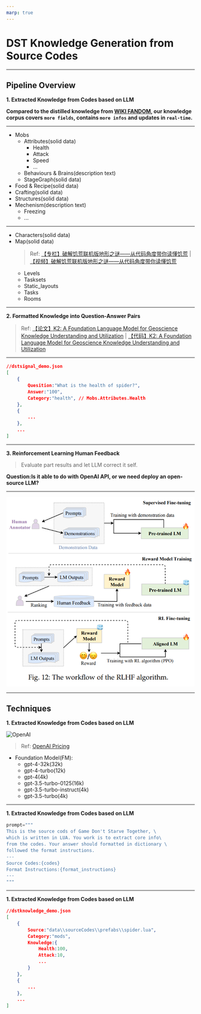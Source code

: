 ```yaml
---
marp: true
---
```


# DST Knowledge Generation from Source Codes

---

## Pipeline Overview

**1. Extracted Knowledge from Codes based on LLM**

**Compared to the distilled knowledge from [WIKI FANDOM](https://dontstarve.fandom.com/wiki/Don%27t_Starve_Together), our knowledge corpus covers `more fields`, contains `more infos` and updates in `real-time`.**

---

- Mobs
    - Attributes(solid data)
        - Health
        - Attack
        - Speed
        - ...
    - Behaviours & Brains(description text)
    - StageGraph(solid data)
- Food & Recipe(solid data)
- Crafting(solid data)
- Structures(solid data)
- Mechenism(description text)
    - Freezing
    - ...

---

- Characters(solid data)
- Map(solid data)
    > Ref: [【专栏】破解饥荒联机版地形之谜——从代码角度带你读懂饥荒](https://www.bilibili.com/read/cv25349359/) | [【视频】破解饥荒联机版地形之谜——从代码角度带你读懂饥荒](https://www.bilibili.com/video/BV1QV411V7bN)
    - Levels
    - Tasksets
    - Static_layouts
    - Tasks
    - Rooms

---

**2. Formatted Knowledge into Question-Answer Pairs**
> Ref: [【论文】K2: A Foundation Language Model for Geoscience Knowledge Understanding and Utilization](https://arxiv.org/abs/2306.05064) | [【代码】K2: A Foundation Language Model for Geoscience Knowledge Understanding and Utilization](https://github.com/davendw49/k2)

---

```json
//dstsignal_demo.json
[
    {
        Quesition:"What is the health of spider?",
        Answer:"100",
        Category:"health", // Mobs.Attributes.Health
    },
    {   
        ...
    },
    ...
]
```

---

**3. Reinforcement Learning Human Feedback**
> Evaluate part results and let LLM correct it self.

**Question:Is it able to do with OpenAI API, or we need deploy an open-source LLM?**

---

![LLM_Survey_RLHF](./assets/LLM_Survey_RLHF.png)

---

## Techniques

**1. Extracted Knowledge from Codes based on LLM**

![OpenAI](https://img.shields.io/badge/-openai-black?style=flat-square&logo=openai&logoColor=white)
> Ref: [OpenAI Pricing](https://openai.com/pricing)

- Foundation Model(FM):  
  - gpt-4-32k(32k)
  - gpt-4-turbo(12k)
  - gpt-4(4k)
  - gpt-3.5-turbo-0125(16k)
  - gpt-3.5-turbo-instruct(4k)
  - gpt-3.5-turbo(4k)

---

**1. Extracted Knowledge from Codes based on LLM**

```python
prompt="""
This is the source cods of Game Don't Starve Together, \
which is written in LUA. You work is to extract core info\
from the codes. Your answer should formatted in dictionary \
followed the format instructions.
---
Source Codes:{codes}
Format Instructions:{format_instructions}
---
"""
```

---

**1. Extracted Knowledge from Codes based on LLM**

```json
//dstknowledge_demo.json
[
    {
        Source:"data\\sourceCodes\\prefabs\\spider.lua", 
        Category:"mods",
        Knowledge:{
            Health:100,
            Attack:10,
            ...
        }
    },
    {   
        ...
    },
    ...
]
```
